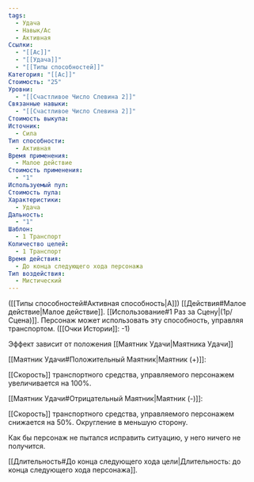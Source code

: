 ```yaml
---
tags:
  - Удача
  - Навык/Ас
  - Активная
Ссылки:
  - "[[Ас]]"
  - "[[Удача]]"
  - "[[Типы способностей]]"
Категория: "[[Ас]]"
Стоимость: "25"
Уровни:
  - "[[Счастливое Число Слевина 2]]"
Связанные навыки:
  - "[[Счастливое Число Слевина 2]]"
Стоимость выкупа: 
Источник:
  - Сила
Тип способности:
  - Активная
Время применения:
  - Малое действие
Стоимость применения:
  - "1"
Используемый пул: 
Стоимость пула: 
Характеристики:
  - Удача
Дальность:
  - "1"
Шаблон:
  - 1 Транспорт
Количество целей:
  - 1 Транспорт
Время действия:
  - До конца следующего хода персонажа
Тип воздействия:
  - Мистический
---
```

([[Типы способностей#Активная способность|А]]) [[Действия#Малое действие|Малое действие]]. [[Использование#1 Раз за Сцену|(1р/Сцена)]]. Персонаж может использовать эту способность, управляя транспортом. ([[Очки Истории]]: -1)

Эффект зависит от положения [[Маятник Удачи|Маятника Удачи]]

[[Маятник Удачи#Положительный Маятник|Маятник (+)]]:

[[Скорость]] транспортного средства, управляемого персонажем увеличивается на 100%. 

[[Маятник Удачи#Отрицательный Маятник|Маятник (-)]]: 

[[Скорость]] транспортного средства, управляемого персонажем снижается на 50%. Округление в меньшую сторону.

Как бы персонаж не пытался исправить ситуацию, у него ничего не получится.

[[Длительность#До конца следующего хода цели|Длительность: до конца следующего хода персонажа]]. 